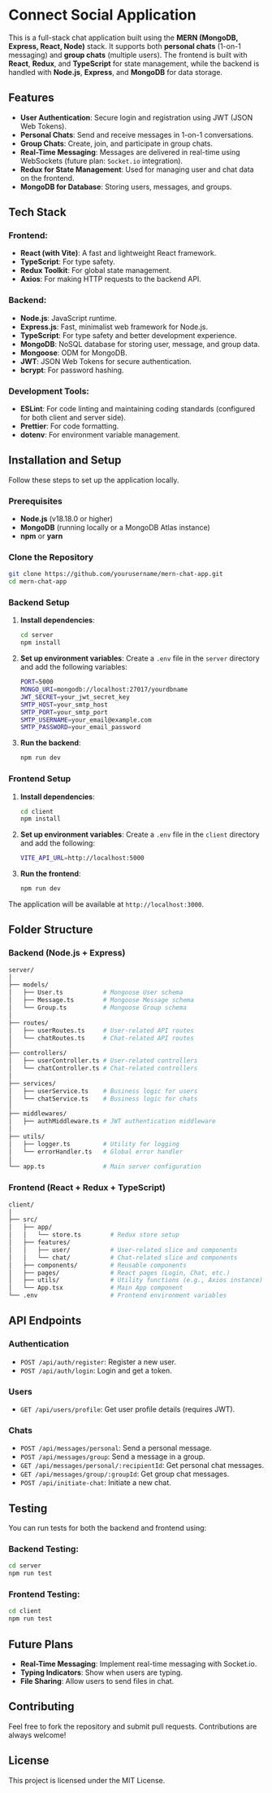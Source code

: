 # Connect Social Application

This is a full-stack chat application built using the **MERN (MongoDB, Express, React, Node)** stack. It supports both **personal chats** (1-on-1 messaging) and **group chats** (multiple users). The frontend is built with **React**, **Redux**, and **TypeScript** for state management, while the backend is handled with **Node.js**, **Express**, and **MongoDB** for data storage.

## Features

- **User Authentication**: Secure login and registration using JWT (JSON Web Tokens).
- **Personal Chats**: Send and receive messages in 1-on-1 conversations.
- **Group Chats**: Create, join, and participate in group chats.
- **Real-Time Messaging**: Messages are delivered in real-time using WebSockets (future plan: `Socket.io` integration).
- **Redux for State Management**: Used for managing user and chat data on the frontend.
- **MongoDB for Database**: Storing users, messages, and groups.

## Tech Stack

### Frontend:
- **React (with Vite)**: A fast and lightweight React framework.
- **TypeScript**: For type safety.
- **Redux Toolkit**: For global state management.
- **Axios**: For making HTTP requests to the backend API.

### Backend:
- **Node.js**: JavaScript runtime.
- **Express.js**: Fast, minimalist web framework for Node.js.
- **TypeScript**: For type safety and better development experience.
- **MongoDB**: NoSQL database for storing user, message, and group data.
- **Mongoose**: ODM for MongoDB.
- **JWT**: JSON Web Tokens for secure authentication.
- **bcrypt**: For password hashing.

### Development Tools:
- **ESLint**: For code linting and maintaining coding standards (configured for both client and server side).
- **Prettier**: For code formatting.
- **dotenv**: For environment variable management.

## Installation and Setup

Follow these steps to set up the application locally.

### Prerequisites

- **Node.js** (v18.18.0 or higher)
- **MongoDB** (running locally or a MongoDB Atlas instance)
- **npm** or **yarn**

### Clone the Repository

```bash
git clone https://github.com/yourusername/mern-chat-app.git
cd mern-chat-app
```

### Backend Setup

1. **Install dependencies**:
   ```bash
   cd server
   npm install
   ```

2. **Set up environment variables**:
   Create a `.env` file in the `server` directory and add the following variables:

   ```bash
   PORT=5000
   MONGO_URI=mongodb://localhost:27017/yourdbname
   JWT_SECRET=your_jwt_secret_key
   SMTP_HOST=your_smtp_host
   SMTP_PORT=your_smtp_port
   SMTP_USERNAME=your_email@example.com
   SMTP_PASSWORD=your_email_password
   ```

3. **Run the backend**:
   ```bash
   npm run dev
   ```

### Frontend Setup

1. **Install dependencies**:
   ```bash
   cd client
   npm install
   ```

2. **Set up environment variables**:
   Create a `.env` file in the `client` directory and add the following:

   ```bash
   VITE_API_URL=http://localhost:5000
   ```

3. **Run the frontend**:
   ```bash
   npm run dev
   ```

The application will be available at `http://localhost:3000`.

## Folder Structure

### Backend (Node.js + Express)
```bash
server/
│
├── models/
│   ├── User.ts           # Mongoose User schema
│   ├── Message.ts        # Mongoose Message schema
│   └── Group.ts          # Mongoose Group schema
│
├── routes/
│   ├── userRoutes.ts     # User-related API routes
│   └── chatRoutes.ts     # Chat-related API routes
│
├── controllers/
│   ├── userController.ts # User-related controllers
│   └── chatController.ts # Chat-related controllers
│
├── services/
│   ├── userService.ts    # Business logic for users
│   └── chatService.ts    # Business logic for chats
│
├── middlewares/
│   ├── authMiddleware.ts # JWT authentication middleware
│
├── utils/
│   ├── logger.ts         # Utility for logging
│   └── errorHandler.ts   # Global error handler
│
└── app.ts                # Main server configuration
```

### Frontend (React + Redux + TypeScript)

```bash
client/
│
├── src/
│   ├── app/
│   │   └── store.ts        # Redux store setup
│   ├── features/
│   │   ├── user/           # User-related slice and components
│   │   └── chat/           # Chat-related slice and components
│   ├── components/         # Reusable components
│   ├── pages/              # React pages (Login, Chat, etc.)
│   ├── utils/              # Utility functions (e.g., Axios instance)
│   └── App.tsx             # Main App component
└── .env                    # Frontend environment variables
```

## API Endpoints

### Authentication
- `POST /api/auth/register`: Register a new user.
- `POST /api/auth/login`: Login and get a token.

### Users
- `GET /api/users/profile`: Get user profile details (requires JWT).

### Chats
- `POST /api/messages/personal`: Send a personal message.
- `POST /api/messages/group`: Send a message in a group.
- `GET /api/messages/personal/:recipientId`: Get personal chat messages.
- `GET /api/messages/group/:groupId`: Get group chat messages.
- `POST /api/initiate-chat`: Initiate a new chat.

## Testing

You can run tests for both the backend and frontend using:

### Backend Testing:
```bash
cd server
npm run test
```

### Frontend Testing:
```bash
cd client
npm run test
```

## Future Plans

- **Real-Time Messaging**: Implement real-time messaging with Socket.io.
- **Typing Indicators**: Show when users are typing.
- **File Sharing**: Allow users to send files in chat.

## Contributing

Feel free to fork the repository and submit pull requests. Contributions are always welcome!

## License

This project is licensed under the MIT License.
